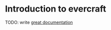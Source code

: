 # Introduction to evercraft

TODO: write [great documentation](http://jacobian.org/writing/what-to-write/)
